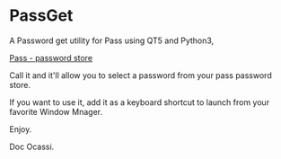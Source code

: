 # PassGet

A Password get utility for Pass using QT5 and Python3,

[Pass - password store](http://www.passwordstore.org/)

Call it and it'll allow you to select a password from your pass password store.

If you want to use it, add it as a keyboard shortcut to launch from your favorite Window Mnager.

Enjoy.

Doc Ocassi.
